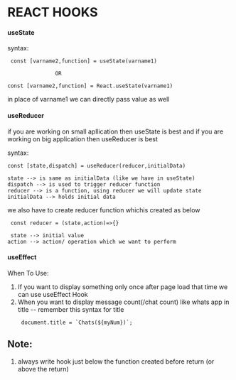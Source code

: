 # REACT HOOKS 

#### useState
 
 syntax:
 ```
  const [varname2,function] = useState(varname1)

                OR

 const [varname2,function] = React.useState(varname1)
 ```

 in place of varname1 we can directly pass value as well

 #### useReducer

if you are working on small apllication then useState is best and 
if you are working on big application then useReducer is best 

syntax:
```
const [state,dispatch] = useReducer(reducer,initialData)

state --> is same as initialData (like we have in useState)
dispatch --> is used to trigger reducer function
reducer --> is a function, using reducer we will update state 
initialData --> holds initial data
```

we also have to create reducer function whichis created as below
```
 const reducer = (state,action)=>{}

 state --> initial value 
action --> action/ operation which we want to perform
```

#### useEffect

When To Use:
1) If you want to display something only once after page load that time we can use useEffect Hook
2) When you want to display message count(/chat count) like whats app in title
   -- remember this syntax for title
   ```
    document.title = `Chats(${myNum})`;
    ```

## Note:
1) always write hook just below the function created before return (or above the return) 